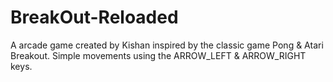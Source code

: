 # BreakOut-Reloaded
A arcade game created by Kishan inspired by the classic game Pong &amp; Atari Breakout. Simple movements using the ARROW_LEFT &amp; ARROW_RIGHT keys.
